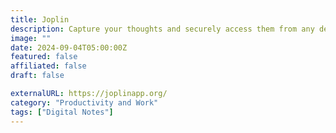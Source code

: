 ```yaml
---
title: Joplin
description: Capture your thoughts and securely access them from any device.
image: ""
date: 2024-09-04T05:00:00Z
featured: false
affiliated: false
draft: false

externalURL: https://joplinapp.org/
category: "Productivity and Work"
tags: ["Digital Notes"]
---
```

